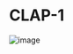 # CLAP-1
![image](https://user-images.githubusercontent.com/99860569/164290288-a8ce2f8e-a6eb-4034-a2fa-9d3c6e3cb6c8.png)
